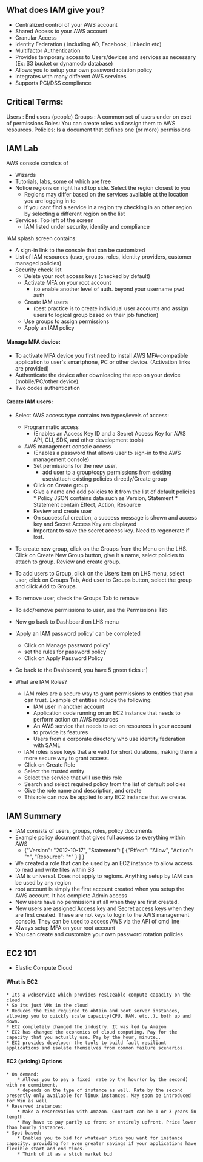 ## What does IAM give you?

* Centralized control of your AWS account
* Shared Access to your AWS account
* Granular Access
* Identity Federation ( including AD, Facebook, Linkedin etc)
* Multifactor Authentication
* Provides temporary access to Users/devices and services as necessary (Ex: S3 bucket or dynamodb database)
* Allows you to setup your own password rotation policy
* Integrates with many different AWS services
* Supports PCI/DSS compliance

## Critical Terms:
Users : End users (people)
Groups : A common set of users under on eset of permissions
Roles: You can create roles and assign them to AWS resources. 
Policies: Is a document that defines one (or more) permissions

## IAM Lab
AWS console consists of 
* Wizards
* Tutorials, labs, some of which are free
* Notice regions on right hand top side. Select the region closest to you
	* Regions may differ based on the services available at the location you are logging in to
	* If you cant find a service in a region try checking in an other region by selecting a different region on the list
* Services: Top left of the screen
	*	IAM listed under security, identity and compliance

IAM splash screen contains:
* A sign-in link to the console that can be customized
* List of  IAM resources (user, groups, roles, identity providers, customer managed policies)
* Security check list
	* Delete your root access keys (checked by default)
	* Activate MFA on your root account 
		* (to enable another level of auth. beyond your username pwd auth.
	* Create IAM users 
		* (best practice is to create individual user accounts and assign users to logical group based on their job function)
	* Use groups to assign permissions
	* Apply an IAM policy

#### Manage MFA device:
* To activate MFA device you first need to install AWS MFA-compatible application to user's smartphone, PC or other device. (Activation links are provided)
* Authenticate the device after downloading the app on your device (mobile/PC/other device). 
* Two codes authentication

#### Create IAM users:
* Select AWS access type contains two types/levels of access:
	* Programmatic access
		* (Enables an Access Key ID and a Secret Access Key for AWS API, CLI, SDK, and other development tools)
	* AWS management console access
		* (Enables a password that allows user to sign-in to the AWS management console)
		* Set permissions for the new user, 
			* add user to a group/copy permissions from existing user/attach existing policies directly/Create group
		* Click on Create group
		* Give a name and add policies to it from the list of default policies
				* Policy JSON contains data such as Version, Statement
				* Statement contain Effect, Action, Resource
		* Review and create user
		* On successful creation, a success message is shown and access key and Secret Access Key are displayed
		* Important to save the sceret access key. Need to regenerate if lost.
* To create new group, click on the Groups from the Menu on the LHS. Click on Create New Group button, give it a name, select policies to attach to group.  Review and create group.

* To add users to Group, click on the Users item on LHS menu, select user, click on Groups Tab, Add user to Groups button, select the group and click Add to Groups.
* To remove user, check the Groups Tab to remove
* To add/remove permissions to user, use the Permissions Tab

* Now go back to Dashboard on LHS menu
* 'Apply an IAM password policy' can be completed 
	* Click on Manage password policy'
	* set the rules for password policy
	* Click on Apply Password Policy 
* Go back to the Dashboard, you have 5 green ticks :-)

* What are IAM Roles?
	* IAM roles are a secure way to grant permissions to entities that you can trust. Example of entities include the following:
		* IAM user in another account
		* Application code running on an EC2 instance that needs to perform action on AWS resources
		* An AWS service that needs to act on resources in your account to provide its features
		* Users from a corporate directory who use identity federation with SAML
	* IAM roles issue keys that are valid for short durations, making them a more secure way to grant access.
	* Click on Create Role
	* Select the trusted entity
	* Select the service that will use this role
	* Search and select required policy from the list of default policies
	* Give the role name and description, and create
	* This role can now be applied to any EC2 instance that we create.

## IAM Summary
* IAM consists of users, groups, roles, policy documents
* Example policy document that gives full access to everything within AWS
	* {"Version": "2012-10-17",
	    "Statement": 
		[
		   {"Effect": "Allow",
		     "Action": "\*",
		     "Resource": "\*" }
		]
	  }
* We created a role that can be used by an EC2 instance to allow access to read and write files within S3
* IAM is universal. Does not apply to regions. Anything setup by IAM can be used by any region
* root account is simply the first account created when you setup the AWS account. It has complete Admin access
* New users have no permissions at all when they are first created.
* New users are assigned Access key and Secret access keys when they are first created. These are not keys to login to the AWS management console. They can be used to access AWS via the API of cmd line 
* Always setup MFA on your root account
* You can create and customize your own password rotation policies

## EC2 101
* Elastic Compute Cloud
#### What is EC2
	* Its a webservice which provides resizeable compute capacity on the cloud
	* So its just VMs in the cloud
	* Reduces the time required to obtain and boot server instances, allowing you to quickly scale capacity(CPU, RAM, etc..), both up and down.
	* EC2 completely changed the industry. It was led by Amazon
	* EC2 has changed the economics of cloud computing. Pay for the capacity that you actually use. Pay by the hour, minute..
	* EC2 provides developer the tools to build fault resiliant applications and isolate themselves from common failure scenarios.

#### EC2 (pricing) Options
	* On demand: 
		* Allows you to pay a fixed  rate by the hour(or by the second) with no commitment.
		* depends on the type of instance as well. Rate by the second presently only available for linux instances. May soon be introduced for Win as well
	* Reserved instances:
		* Make a resercvation with Amazon. Contract can be 1 or 3 years in length. 
		* May have to pay partly up front or entirely upfront. Price lower than hourly instances.
	* Spot based: 
		* Enables you to bid for whatever price you want for instance capacity. providing for even greater savings if your applications have flexible start and end times.
		* Think of it as a stick market bid
<!--stackedit_data:
eyJoaXN0b3J5IjpbMjEyMDYxODYyMiwtMTY5NDQ3NDI2M119
-->